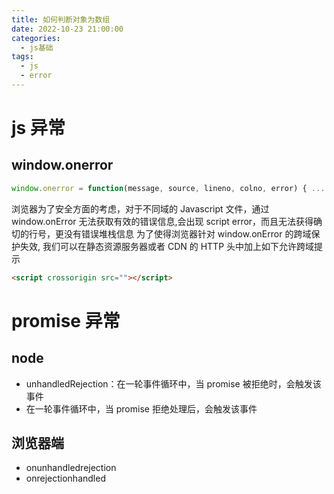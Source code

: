 ```yaml
---
title: 如何判断对象为数组
date: 2022-10-23 21:00:00
categories:
  - js基础
tags:
  - js
  - error
---
```


# js 异常

## window.onerror

```js
window.onerror = function(message, source, lineno, colno, error) { ... }
```

浏览器为了安全方面的考虑，对于不同域的 Javascript 文件，通过 window.onError 无法获取有效的错误信息,会出现 script error，而且无法获得确切的行号，更没有错误堆栈信息
为了使得浏览器针对 window.onError 的跨域保护失效, 我们可以在静态资源服务器或者 CDN 的 HTTP 头中加上如下允许跨域提示

```html
<script crossorigin src=""></script>
```

# promise 异常

## node

- unhandledRejection：在一轮事件循环中，当 promise 被拒绝时，会触发该事件
- 在一轮事件循环中，当 promise 拒绝处理后，会触发该事件

## 浏览器端

- onunhandledrejection
- onrejectionhandled
